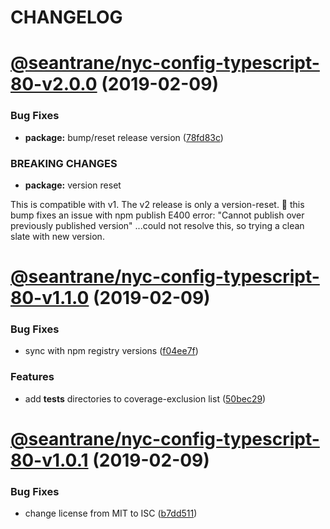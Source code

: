# CHANGELOG

# [@seantrane/nyc-config-typescript-80-v2.0.0](https://github.com/seantrane/nyc-config/compare/@seantrane/nyc-config-typescript-80-v1.1.0...@seantrane/nyc-config-typescript-80-v2.0.0) (2019-02-09)


### Bug Fixes

* **package:** bump/reset release version ([78fd83c](https://github.com/seantrane/nyc-config/commit/78fd83c))


### BREAKING CHANGES

* **package:** version reset

This is compatible with v1. The v2 release is only a version-reset.
:pray: this bump fixes an issue with npm publish E400 error:
"Cannot publish over previously published version"
...could not resolve this, so trying a clean slate with new version.

# [@seantrane/nyc-config-typescript-80-v1.1.0](https://github.com/seantrane/nyc-config/compare/@seantrane/nyc-config-typescript-80-v1.0.1...@seantrane/nyc-config-typescript-80-v1.1.0) (2019-02-09)


### Bug Fixes

* sync with npm registry versions ([f04ee7f](https://github.com/seantrane/nyc-config/commit/f04ee7f))


### Features

* add __tests__ directories to coverage-exclusion list ([50bec29](https://github.com/seantrane/nyc-config/commit/50bec29))

# [@seantrane/nyc-config-typescript-80-v1.0.1](https://github.com/seantrane/nyc-config/compare/@seantrane/nyc-config-typescript-80-v1.0.0...@seantrane/nyc-config-typescript-80-v1.0.1) (2019-02-09)


### Bug Fixes

* change license from MIT to ISC ([b7dd511](https://github.com/seantrane/nyc-config/commit/b7dd511))
